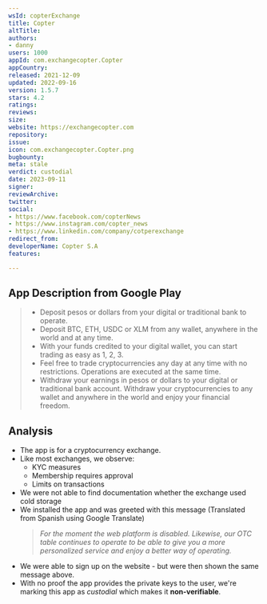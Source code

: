 ```yaml
---
wsId: copterExchange
title: Copter
altTitle: 
authors:
- danny
users: 1000
appId: com.exchangecopter.Copter
appCountry: 
released: 2021-12-09
updated: 2022-09-16
version: 1.5.7
stars: 4.2
ratings: 
reviews: 
size: 
website: https://exchangecopter.com
repository: 
issue: 
icon: com.exchangecopter.Copter.png
bugbounty: 
meta: stale
verdict: custodial
date: 2023-09-11
signer: 
reviewArchive: 
twitter: 
social:
- https://www.facebook.com/copterNews
- https://www.instagram.com/copter_news
- https://www.linkedin.com/company/cotperexchange
redirect_from: 
developerName: Copter S.A
features: 

---
```


## App Description from Google Play

  > - Deposit pesos or dollars from your digital or traditional bank to operate.
  > - Deposit BTC, ETH, USDC or XLM from any wallet, anywhere in the world and at any time.
  > - With your funds credited to your digital wallet, you can start trading as easy as 1, 2, 3.
  > - Feel free to trade cryptocurrencies any day at any time with no restrictions. Operations are executed at the same time.
  > - Withdraw your earnings in pesos or dollars to your digital or traditional bank account. Withdraw your cryptocurrencies to any wallet and anywhere in the world and enjoy your financial freedom.

## Analysis 

- The app is for a cryptocurrency exchange.
- Like most exchanges, we observe:
  - KYC measures
  - Membership requires approval
  - Limits on transactions
- We were not able to find documentation whether the exchange used cold storage
- We installed the app and was greeted with this message (Translated from Spanish using Google Translate)
  > *For the moment the web platform is disabled. Likewise, our OTC table continues to operate to be able to give you a more personalized service and enjoy a better way of operating.*
- We were able to sign up on the website - but were then shown the same message above.
- With no proof the app provides the private keys to the user, we're marking this app as *custodial* which makes it **non-verifiable**.
